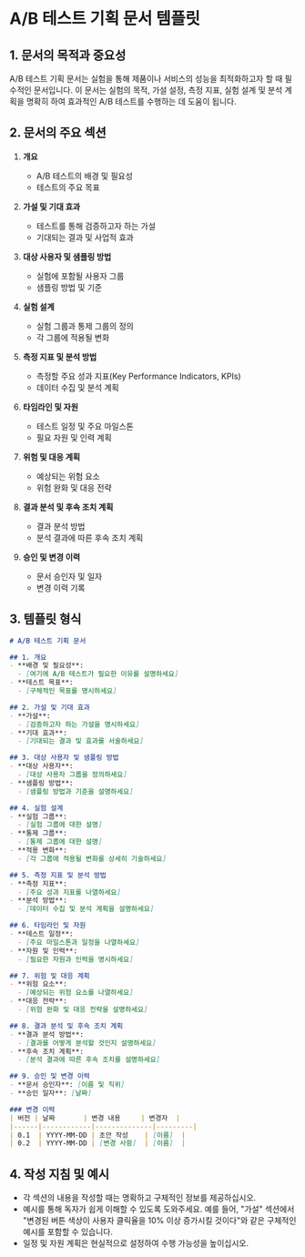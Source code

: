# A/B 테스트 기획 문서 템플릿

## 1. 문서의 목적과 중요성
A/B 테스트 기획 문서는 실험을 통해 제품이나 서비스의 성능을 최적화하고자 할 때 필수적인 문서입니다. 이 문서는 실험의 목적, 가설 설정, 측정 지표, 실험 설계 및 분석 계획을 명확히 하여 효과적인 A/B 테스트를 수행하는 데 도움이 됩니다.

## 2. 문서의 주요 섹션

1. **개요**
   - A/B 테스트의 배경 및 필요성
   - 테스트의 주요 목표

2. **가설 및 기대 효과**
   - 테스트를 통해 검증하고자 하는 가설
   - 기대되는 결과 및 사업적 효과

3. **대상 사용자 및 샘플링 방법**
   - 실험에 포함될 사용자 그룹
   - 샘플링 방법 및 기준

4. **실험 설계**
   - 실험 그룹과 통제 그룹의 정의
   - 각 그룹에 적용될 변화

5. **측정 지표 및 분석 방법**
   - 측정할 주요 성과 지표(Key Performance Indicators, KPIs)
   - 데이터 수집 및 분석 계획

6. **타임라인 및 자원**
   - 테스트 일정 및 주요 마일스톤
   - 필요 자원 및 인력 계획

7. **위험 및 대응 계획**
   - 예상되는 위험 요소
   - 위험 완화 및 대응 전략

8. **결과 분석 및 후속 조치 계획**
   - 결과 분석 방법
   - 분석 결과에 따른 후속 조치 계획

9. **승인 및 변경 이력**
   - 문서 승인자 및 일자
   - 변경 이력 기록

## 3. 템플릿 형식

```markdown
# A/B 테스트 기획 문서

## 1. 개요
- **배경 및 필요성**: 
  - [여기에 A/B 테스트가 필요한 이유를 설명하세요]
- **테스트 목표**: 
  - [구체적인 목표를 명시하세요]

## 2. 가설 및 기대 효과
- **가설**: 
  - [검증하고자 하는 가설을 명시하세요]
- **기대 효과**: 
  - [기대되는 결과 및 효과를 서술하세요]

## 3. 대상 사용자 및 샘플링 방법
- **대상 사용자**: 
  - [대상 사용자 그룹을 정의하세요]
- **샘플링 방법**: 
  - [샘플링 방법과 기준을 설명하세요]

## 4. 실험 설계
- **실험 그룹**: 
  - [실험 그룹에 대한 설명]
- **통제 그룹**: 
  - [통제 그룹에 대한 설명]
- **적용 변화**: 
  - [각 그룹에 적용될 변화를 상세히 기술하세요]

## 5. 측정 지표 및 분석 방법
- **측정 지표**: 
  - [주요 성과 지표를 나열하세요]
- **분석 방법**: 
  - [데이터 수집 및 분석 계획을 설명하세요]

## 6. 타임라인 및 자원
- **테스트 일정**: 
  - [주요 마일스톤과 일정을 나열하세요]
- **자원 및 인력**: 
  - [필요한 자원과 인력을 명시하세요]

## 7. 위험 및 대응 계획
- **위험 요소**: 
  - [예상되는 위험 요소를 나열하세요]
- **대응 전략**: 
  - [위험 완화 및 대응 전략을 설명하세요]

## 8. 결과 분석 및 후속 조치 계획
- **결과 분석 방법**: 
  - [결과를 어떻게 분석할 것인지 설명하세요]
- **후속 조치 계획**: 
  - [분석 결과에 따른 후속 조치를 설명하세요]

## 9. 승인 및 변경 이력
- **문서 승인자**: [이름 및 직위]
- **승인 일자**: [날짜]

### 변경 이력
| 버전 | 날짜       | 변경 내용     | 변경자  |
|------|------------|--------------|---------|
| 0.1  | YYYY-MM-DD | 초안 작성    | [이름]  |
| 0.2  | YYYY-MM-DD | [변경 사항]  | [이름]  |
```

## 4. 작성 지침 및 예시
- 각 섹션의 내용을 작성할 때는 명확하고 구체적인 정보를 제공하십시오.
- 예시를 통해 독자가 쉽게 이해할 수 있도록 도와주세요. 예를 들어, "가설" 섹션에서 "변경된 버튼 색상이 사용자 클릭율을 10% 이상 증가시킬 것이다"와 같은 구체적인 예시를 포함할 수 있습니다.
- 일정 및 자원 계획은 현실적으로 설정하여 수행 가능성을 높이십시오.